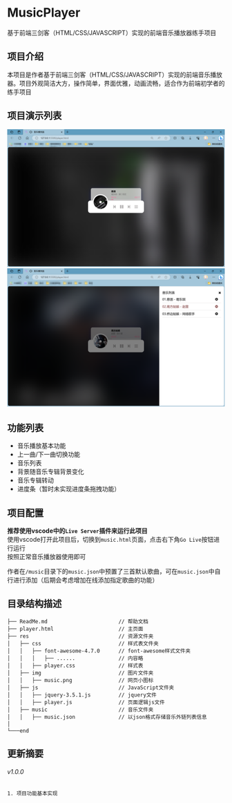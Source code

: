 # MusicPlayer
基于前端三剑客（HTML/CSS/JAVASCRIPT）实现的前端音乐播放器练手项目

## 项目介绍
本项目是作者基于前端三剑客（HTML/CSS/JAVASCRIPT）实现的前端音乐播放器。项目外观简洁大方，操作简单，界面优雅，动画流畅，适合作为前端初学者的练手项目

## 项目演示列表
![主页面](./preview/1.png "主页面")  
![音乐列表](./preview/2.png "音乐列表")

## 功能列表
- 音乐播放基本功能
- 上一曲/下一曲切换功能
- 音乐列表
- 背景随音乐专辑背景变化
- 音乐专辑转动
- 进度条（暂时未实现进度条拖拽功能）

## 项目配置
**推荐使用vscode中的`Live Server`插件来运行此项目**  
使用vscode打开此项目后，切换到`music.html`页面，点击右下角`Go Live`按钮进行运行  
按照正常音乐播放器使用即可

作者在`/music`目录下的`music.json`中预置了三首默认歌曲，可在`music.json`中自行进行添加（后期会考虑增加在线添加指定歌曲的功能）  

## 目录结构描述

    ├── ReadMe.md                       // 帮助文档
    ├── player.html                     // 主页面
    ├── res                             // 资源文件夹
    │   ├── css                         // 样式表文件夹
    │   │   ├── font-awesome-4.7.0      // font-awesome样式文件夹
    │   │   │   ├── ......              // 内容略
    │   │   ├── player.css              // 样式表
    │   ├── img                         // 图片文件夹
    │   │   ├── music.png               // 网页小图标
    │   ├── js                          // JavaScript文件夹
    │   │   ├── jquery-3.5.1.js         // jquery文件
    │   │   ├── player.js               // 页面逻辑js文件
    │   ├── music                       // 音乐文件夹
    │   │   ├── music.json              // 以json格式存储音乐外链列表信息
    │
    └───end             

## 更新摘要
###### v1.0.0
    1. 项目功能基本实现